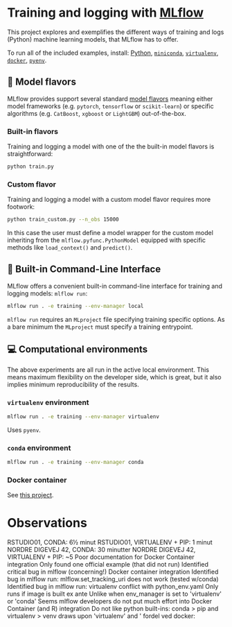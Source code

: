 # Training and logging with [MLflow](https://mlflow.org/)

This project explores and exemplifies the different ways of training and logs (Python) machine learning models, that MLflow has to offer. 

To run all of the included examples, install: [Python](https://www.python.org/downloads/), [`miniconda`](https://docs.conda.io/en/latest/miniconda.html), [`virtualenv`](https://pypi.org/project/virtualenv/), [`docker`](https://docs.docker.com/get-docker/), [`pyenv`](https://github.com/pyenv/pyenv).

## :candy: Model flavors

MLflow provides support several standard [model flavors](https://mlflow.org/docs/latest/models.html#built-in-model-flavors) meaning either model frameworks (e.g. `pytorch`, `tensorflow` or `scikit-learn`) or specific algorithms (e.g. `CatBoost`, `xgboost` or `LightGBM`) out-of-the-box. 

### Built-in flavors

Training and logging a model with one of the the built-in model flavors is straightforward:

```bash
python train.py
```

### Custom flavor

Training and logging a model with a custom model flavor requires more footwork:

```bash
python train_custom.py --n_obs 15000
```

In this case the user must define a model wrapper for the custom model inheriting from the `mlflow.pyfunc.PythonModel` equipped with specific methods like `load_context()` and `predict()`.

## :shell: Built-in Command-Line Interface

MLflow offers a convenient built-in command-line interface for training and logging models: `mlflow run`:

```bash
mlflow run . -e training --env-manager local
```

`mlflow run` requires an `MLproject` file specifying training specific options. As a bare minimum the `MLproject` must specify a training entrypoint. 

## :computer: Computational environments

The above experiments are all run in the active local environment. This means maximum flexibility on the developer side, which is great, but it also implies minimum reproducibility of the results.

### `virtualenv` environment

```bash
mlflow run . -e training --env-manager virtualenv
```

Uses `pyenv`.

### `conda` environment

```bash
mlflow run . -e training --env-manager conda
```

### Docker container

See [this project](https://github.com/smaakage85/mlflowdocker).

# Observations

RSTUDIO01, CONDA: 6½ minut
RSTUDIO01, VIRTUALENV + PIP: 1 minut
NORDRE DIGEVEJ 42, CONDA: 30 minutter
NORDRE DIGEVEJ 42, VIRTUALENV + PIP: ~5
Poor documentation for Docker Container integration
Only found one official example (that did not run)
Identified critical bug in mlflow (concerning!) Docker container integration
Identified bug in mlflow run: mlflow.set_tracking_uri does not work (tested w/conda)
Identified bug in mlflow run: virtualenv conflict with python_env.yaml
Only runs if image is built ex ante
Unlike when env_manager is set to 'virtualenv' or 'conda'
Seems mlflow developers do not put much effort into Docker Container (and R) integration
Do not like python built-ins: conda > pip and virtualenv > venv
draws upon 'virtualenv' and '
fordel ved docker: